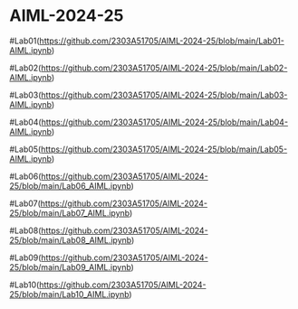 # AIML-2024-25

#Lab01(https://github.com/2303A51705/AIML-2024-25/blob/main/Lab01-AIML.ipynb)

#Lab02(https://github.com/2303A51705/AIML-2024-25/blob/main/Lab02-AIML.ipynb)

#Lab03(https://github.com/2303A51705/AIML-2024-25/blob/main/Lab03-AIML.ipynb)

#Lab04(https://github.com/2303A51705/AIML-2024-25/blob/main/Lab04-AIML.ipynb)

#Lab05(https://github.com/2303A51705/AIML-2024-25/blob/main/Lab05-AIML.ipynb)

#Lab06(https://github.com/2303A51705/AIML-2024-25/blob/main/Lab06_AIML.ipynb)

#Lab07(https://github.com/2303A51705/AIML-2024-25/blob/main/Lab07_AIML.ipynb)

#Lab08(https://github.com/2303A51705/AIML-2024-25/blob/main/Lab08_AIML.ipynb)

#Lab09(https://github.com/2303A51705/AIML-2024-25/blob/main/Lab09_AIML.ipynb)

#Lab10(https://github.com/2303A51705/AIML-2024-25/blob/main/Lab10_AIML.ipynb)
